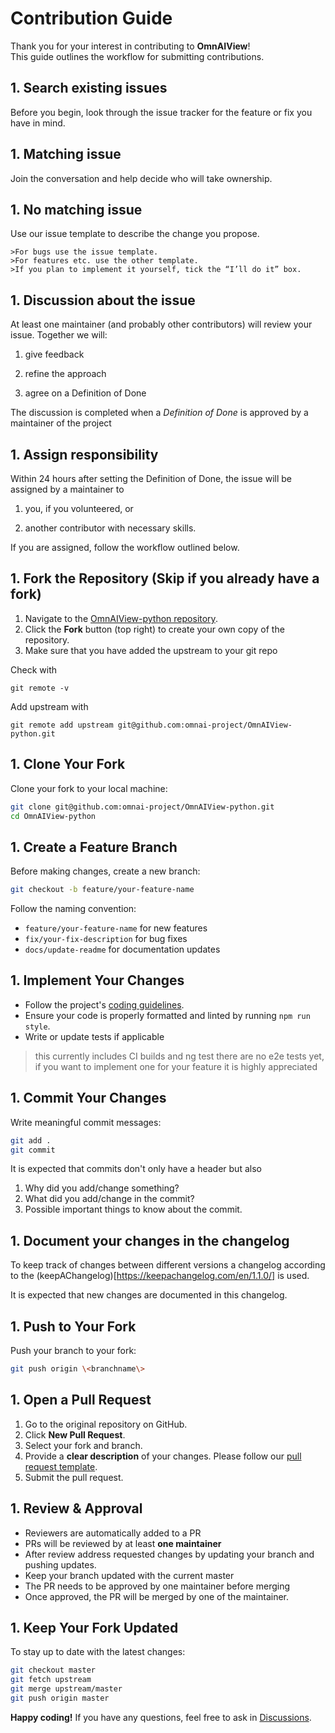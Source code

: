# Contribution Guide

Thank you for your interest in contributing to **OmnAIView**!  
This guide outlines the workflow for submitting contributions.

## 1. Search existing issues 

Before you begin, look through the issue tracker for the feature or fix you have in mind.

## 1. Matching issue

Join the conversation and help decide who will take ownership.

## 1. No matching issue 

Use our issue template to describe the change you propose.

    >For bugs use the issue template. 
    >For features etc. use the other template. 
    >If you plan to implement it yourself, tick the “I’ll do it” box. 

## 1. Discussion about the issue

At least one maintainer (and probably other contributors) will review your issue. Together we will: 

1. give feedback

2. refine the approach

3. agree on a Definition of Done

The discussion is completed when a *Definition of Done* is approved by a maintainer of the project 

## 1. Assign responsibility

Within 24 hours after setting the Definition of Done, the issue will be assigned by a maintainer to

1. you, if you volunteered, or

2. another contributor with necessary skills.

If you are assigned, follow the workflow outlined below.

## 1. Fork the Repository (Skip if you already have a fork)

1. Navigate to the [OmnAIView-python repository](https://github.com/omnai-project/OmnAIView-python).
1. Click the **Fork** button (top right) to create your own copy of the repository.
1. Make sure that you have added the upstream to your git repo

Check with 
```
git remote -v 
```
Add upstream with 
```
git remote add upstream git@github.com:omnai-project/OmnAIView-python.git
```

## 1. Clone Your Fork

Clone your fork to your local machine:

```sh
git clone git@github.com:omnai-project/OmnAIView-python.git
cd OmnAIView-python
```

## 1. Create a Feature Branch

Before making changes, create a new branch:

```sh
git checkout -b feature/your-feature-name
```

Follow the naming convention:
- `feature/your-feature-name` for new features
- `fix/your-fix-description` for bug fixes
- `docs/update-readme` for documentation updates

## 1. Implement Your Changes

- Follow the project's [coding guidelines](https://angular.dev/style-guide).
- Ensure your code is properly formatted and linted by running ```npm run style```.
- Write or update tests if applicable
> this currently includes CI builds and ng test
> there are no e2e tests yet, if you want to implement one for your feature it is highly appreciated

## 1. Commit Your Changes

Write meaningful commit messages:

```sh
git add .
git commit
```

It is expected that commits don't only have a header but also 
1. Why did you add/change something? 
2. What did you add/change in the commit? 
3. Possible important things to know about the commit.

## 1. Document your changes in the changelog 

To keep track of changes between different versions a changelog according to the (keepAChangelog)[https://keepachangelog.com/en/1.1.0/]
is used. 

It is expected that new changes are documented in this changelog.

## 1. Push to Your Fork

Push your branch to your fork:

```sh
git push origin \<branchname\>
```

## 1. Open a Pull Request

1. Go to the original repository on GitHub.
2. Click **New Pull Request**.
3. Select your fork and branch.
4. Provide a **clear description** of your changes. Please follow our [pull request template](.github/PULL_REQUEST_TEMPLATE.md).
5. Submit the pull request.

## 1. Review & Approval

- Reviewers are automatically added to a PR 
- PRs will be reviewed by at least **one maintainer** 
- After review address requested changes by updating your branch and pushing updates.
- Keep your branch updated with the current master
- The PR needs to be approved by one maintainer before merging
- Once approved, the PR will be merged by one of the maintainer. 

## 1. Keep Your Fork Updated

To stay up to date with the latest changes: 

```sh
git checkout master 
git fetch upstream
git merge upstream/master
git push origin master
```

**Happy coding!** If you have any questions, feel free to ask in [Discussions](https://github.com/omnai-project/OmnAIView-python/discussions).

